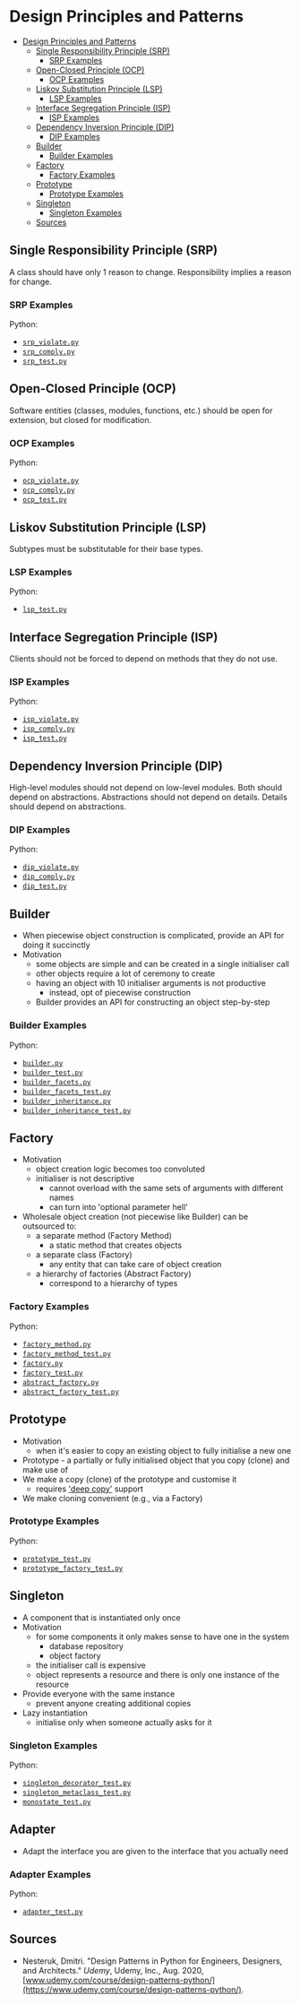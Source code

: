 # Design Principles and Patterns

- [Design Principles and Patterns](#design-principles-and-patterns)
  - [Single Responsibility Principle (SRP)](#single-responsibility-principle-srp)
    - [SRP Examples](#srp-examples)
  - [Open-Closed Principle (OCP)](#open-closed-principle-ocp)
    - [OCP Examples](#ocp-examples)
  - [Liskov Substitution Principle (LSP)](#liskov-substitution-principle-lsp)
    - [LSP Examples](#lsp-examples)
  - [Interface Segregation Principle (ISP)](#interface-segregation-principle-isp)
    - [ISP Examples](#isp-examples)
  - [Dependency Inversion Principle (DIP)](#dependency-inversion-principle-dip)
    - [DIP Examples](#dip-examples)
  - [Builder](#builder)
    - [Builder Examples](#builder-examples)
  - [Factory](#factory)
    - [Factory Examples](#factory-examples)
  - [Prototype](#prototype)
    - [Prototype Examples](#prototype-examples)
  - [Singleton](#singleton)
    - [Singleton Examples](#singleton-examples)
  - [Sources](#sources)

## Single Responsibility Principle (SRP)

A class should have only 1 reason to change. Responsibility implies a reason for change.

### SRP Examples

Python:

- [`srp_violate.py`](python/src/srp/srp_violate.py)
- [`srp_comply.py`](python/src/srp/srp_comply.py)
- [`srp_test.py`](python/src/srp/srp_test.py)

## Open-Closed Principle (OCP)

Software entities (classes, modules, functions, etc.) should be open for extension, but closed for modification.

### OCP Examples

Python:

- [`ocp_violate.py`](python/src/ocp/ocp_violate.py)
- [`ocp_comply.py`](python/src/ocp/ocp_comply.py)
- [`ocp_test.py`](python/src/ocp/ocp_test.py)

## Liskov Substitution Principle (LSP)

Subtypes must be substitutable for their base types.

### LSP Examples

Python:

- [`lsp_test.py`](python/src/lsp/lsp_test.py)

## Interface Segregation Principle (ISP)

Clients should not be forced to depend on methods that they do not use.

### ISP Examples

Python:

- [`isp_violate.py`](python/src/isp/isp_violate.py)
- [`isp_comply.py`](python/src/isp/isp_comply.py)
- [`isp_test.py`](python/src/isp/isp_test.py)

## Dependency Inversion Principle (DIP)

High-level modules should not depend on low-level modules. Both should depend on abstractions. Abstractions should not depend on details. Details should depend on abstractions.

### DIP Examples

Python:

- [`dip_violate.py`](python/src/dip/dip_violate.py)
- [`dip_comply.py`](python/src/dip/dip_comply.py)
- [`dip_test.py`](python/src/dip/dip_test.py)

## Builder

- When piecewise object construction is complicated, provide an API for doing it succinctly
- Motivation
  - some objects are simple and can be created in a single initialiser call
  - other objects require a lot of ceremony to create
  - having an object with 10 initialiser arguments is not productive
    - instead, opt of piecewise construction
  - Builder provides an API for constructing an object step-by-step

### Builder Examples

Python:

- [`builder.py`](python/src/builder/builder.py)
- [`builder_test.py`](python/src/builder/builder_test.py)
- [`builder_facets.py`](python/src/builder/builder_facets.py)
- [`builder_facets_test.py`](python/src/builder/builder_facets_test.py)
- [`builder_inheritance.py`](python/src/builder/builder_inheritance.py)
- [`builder_inheritance_test.py`](python/src/builder/builder_inheritance_test.py)

## Factory

- Motivation
  - object creation logic becomes too convoluted
  - initialiser is not descriptive
    - cannot overload with the same sets of arguments with different names
    - can turn into 'optional parameter hell'
- Wholesale object creation (not piecewise like Builder) can be outsourced to:
  - a separate method (Factory Method)
    - a static method that creates objects
  - a separate class (Factory)
    - any entity that can take care of object creation
  - a hierarchy of factories (Abstract Factory)
    - correspond to a hierarchy of types

### Factory Examples

Python:

- [`factory_method.py`](python/src/factory/factory_method.py)
- [`factory_method_test.py`](python/src/factory/factory_method_test.py)
- [`factory.py`](python/src/factory/factory.py)
- [`factory_test.py`](python/src/factory/factory_test.py)
- [`abstract_factory.py`](python/src/factory/abstract_factory.py)
- [`abstract_factory_test.py`](python/src/factory/abstract_factory_test.py)

## Prototype

- Motivation
  - when it's easier to copy an existing object to fully initialise a new one
- Prototype - a partially or fully initialised object that you copy (clone) and make use of
- We make a copy (clone) of the prototype and customise it
  - requires ['deep copy'](https://docs.python.org/3/library/copy.html#copy.deepcopy) support
- We make cloning convenient (e.g., via a Factory)

### Prototype Examples

Python:

- [`prototype_test.py`](python/src/prototype/prototype_test.py)
- [`prototype_factory_test.py`](python/src/prototype/prototype_factory_test.py)

## Singleton

- A component that is instantiated only once
- Motivation
  - for some components it only makes sense to have one in the system
    - database repository
    - object factory
  - the initialiser call is expensive
  - object represents a resource and there is only one instance of the resource
- Provide everyone with the same instance
  - prevent anyone creating additional copies
- Lazy instantiation
  - initialise only when someone actually asks for it

### Singleton Examples

Python:

- [`singleton_decorator_test.py`](python/src/singleton/singleton_decorator_test.py)
- [`singleton_metaclass_test.py`](python/src/singleton/singleton_metaclass_test.py)
- [`monostate_test.py`](python/src/singleton/monostate_test.py)

## Adapter

- Adapt the interface you are given to the interface that you actually need

### Adapter Examples

Python:

- [`adapter_test.py`](python/src/adapter/adapter_test.py)

## Sources

- Nesteruk, Dmitri. "Design Patterns in Python for Engineers, Designers, and Architects." _Udemy_, Udemy, Inc., Aug. 2020, [www.udemy.com/course/design-patterns-python/](https://www.udemy.com/course/design-patterns-python/).

